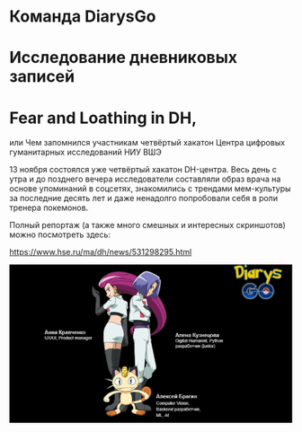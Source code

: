 # Команда DiаrysGо
# Исследование днeвникoвых зaпиceй

# Fear and Loathing in DH, 
или Чем запомнился участникам четвёртый хакатон Центра цифровых гуманитарных 
исследований НИУ ВШЭ



13 ноября состоялся уже четвёртый хакатон DH-центра. Весь день с утра и до позднего вечера исследователи 
составляли образ врача на основе упоминаний в соцсетях, знакомились с трендами мем-культуры за последние 
десять лет и даже ненадолго попробовали себя в роли тренера покемонов.



Полный репортаж (а также много смешных и интересных скриншотов) можно посмотреть здесь:

https://www.hse.ru/ma/dh/news/531298295.html

<p align="center"> <img width="600" src="https://github.com/alekseibragin/alekseibragin/blob/main/image16.png"" alt="1." />
